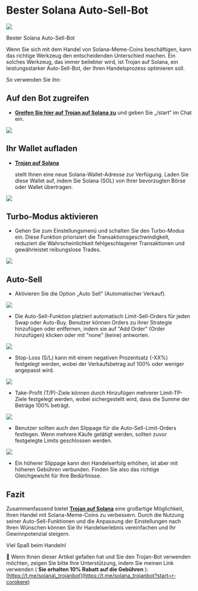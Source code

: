 # Bester Solana Auto-Sell-Bot

![](https://miro.medium.com/v2/1*NDAr59v4qr7GUQHsJD6n3Q.png)

Bester Solana Auto-Sell-Bot

Wenn Sie sich mit dem Handel von Solana-Meme-Coins beschäftigen, kann das richtige Werkzeug den entscheidenden Unterschied machen. Ein solches Werkzeug, das immer beliebter wird, ist Trojan auf Solana, ein leistungsstarker Auto-Sell-Bot, der Ihren Handelsprozess optimieren soll.

So verwenden Sie ihn:

## Auf den Bot zugreifen

* [**Greifen Sie hier auf Trojan auf Solana zu**](https://t.me/solana_trojanbot?start=r-corokere)
  und geben Sie „/start“ im Chat ein.

![](https://miro.medium.com/v2/1*AXI42kAOBopRa8Zi_2CMaQ.png)

## Ihr Wallet aufladen

* [**Trojan auf Solana**](https://t.me/solana_trojanbot?start=r-corokere)

  stellt Ihnen eine neue Solana-Wallet-Adresse zur Verfügung. Laden Sie diese Wallet auf, indem Sie Solana (SOL) von Ihrer bevorzugten Börse oder Wallet übertragen.

![](https://miro.medium.com/v2/1*-X536ae9w11LvxEbVjfcVw.png)

## Turbo-Modus aktivieren

* Gehen Sie zum Einstellungsmenü und schalten Sie den Turbo-Modus ein. Diese Funktion priorisiert die Transaktionsgeschwindigkeit, reduziert die Wahrscheinlichkeit fehlgeschlagener Transaktionen und gewährleistet reibungslose Trades.

![](https://miro.medium.com/v2/1*LTeribwEjRsCAiVlY4E5IQ.png)

## Auto-Sell

* Aktivieren Sie die Option „Auto Sell“ (Automatischer Verkauf).

![](https://miro.medium.com/v2/1*9Ta9zEoFv5C3P3WMnGtvvA.png)

* Die Auto-Sell-Funktion platziert automatisch Limit-Sell-Orders für jeden Swap oder Auto-Buy. Benutzer können Orders zu ihrer Strategie hinzufügen oder entfernen, indem sie auf "Add Order" (Order hinzufügen) klicken oder mit "none" (keine) antworten.

![](https://miro.medium.com/v2/1*juJ8oul5MFvgn4Yh99tmDw.png)

* Stop-Loss (S/L) kann mit einem negativen Prozentsatz (-XX%) festgelegt werden, wobei der Verkaufsbetrag auf 100% oder weniger angepasst wird.

![](https://miro.medium.com/v2/1*MJY7qFfCTj1dsoVTbiZoig.png)

* Take-Profit (T/P)-Ziele können durch Hinzufügen mehrerer Limit-TP-Ziele festgelegt werden, wobei sichergestellt wird, dass die Summe der Beträge 100% beträgt.

![](https://miro.medium.com/v2/1*ytq_1Oz9uhbBgqZpa7Pwnw.png)

* Benutzer sollten auch den Slippage für die Auto-Sell-Limit-Orders festlegen. Wenn mehrere Käufe getätigt werden, sollten zuvor festgelegte Limits geschlossen werden.

![](https://miro.medium.com/v2/1*MO_oQMFxm5MIFES4lQ_aiQ.png)

* Ein höherer Slippage kann den Handelserfolg erhöhen, ist aber mit höheren Gebühren verbunden. Finden Sie also das richtige Gleichgewicht für Ihre Bedürfnisse.

## Fazit

Zusammenfassend bietet
[**Trojan auf Solana**](https://t.me/solana_trojanbot?start=r-corokere)
eine großartige Möglichkeit, Ihren Handel mit Solana-Meme-Coins zu verbessern. Durch die Nutzung seiner Auto-Sell-Funktionen und die Anpassung der Einstellungen nach Ihren Wünschen können Sie Ihr Handelserlebnis vereinfachen und Ihr Gewinnpotenzial steigern.

Viel Spaß beim Handeln!

🙏 Wenn Ihnen dieser Artikel gefallen hat und Sie den Trojan-Bot verwenden möchten, zeigen Sie bitte Ihre Unterstützung, indem Sie meinen Link verwenden (
**Sie erhalten 10% Rabatt auf die Gebühren**
):
[https://t.me/solana\_trojanbot](https://t.me/solana_trojanbot?start=r-corokere)
```

